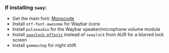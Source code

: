 ### If installing `sway`:

- Get the main font: [Monocode](https://github.com/aaronmbos/monocode)
- Install `otf-font-awesome` for Waybar icons
- Install `pulseaudio` for the Waybar speaker/microphone volume module
- Install [`swaylock-effects`](https://github.com/mortie/swaylock-effects) instead of `swaylock` from AUR for a blurred lock screen
- Install `gammastep` for night shift
